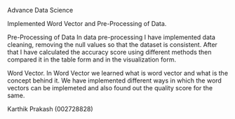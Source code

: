 Advance Data Science 

Implemented Word Vector and Pre-Processing of Data.

Pre-Processing of Data
In data pre-processing I have implemented data cleaning, removing the null values so that the dataset is consistent.
After that I have calculated the accuracy score using different methods then compared it in the table form and in the visualization form.

Word Vector.
In Word Vector we learned what is word vector and what is the concept behind it. We have implemented different ways in which the word
vectors can be implemeted and also found out the quality score for the same.

Karthik Prakash (002728828)
